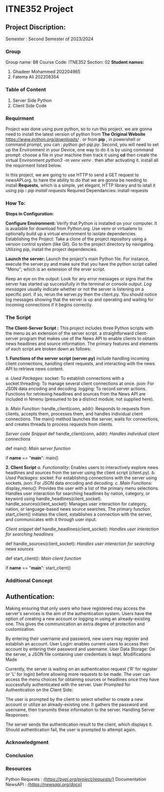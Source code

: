 # ITNE352 Project
## Project Discription:
Semester : Second Semester of 2023/2024
### Group
Group name: B8
Course Code: ITNE352
Section: 02
**Student names:** 
1. Ghadeer Mohammed 202204965
2. Fatema Ali 202208354

### Table of Content
1. Server Side Python
2. Client Side Code

### Requirment
Project was done using pure python, so to run this project. we are gonna need to install the latest version of python from **The Original Website** *https://www.python.org/downloads/* . or from **pip** , in powershell or command prompt, you can : *python get-pip.py*. Second, you will need to set up the Environment in your Device, one way to do it is by using command prompt: choose a file in your machine then track it using **cd** then create the virtual Environment *python3 -m venv venv* . then after activating it. install all the requirment listed below.

In this project, we are going to use HTTP to send a GET request to newsAPI.org. to have the ability to do that we are gonna be needing to install **Requests**, which is a simple, yet elegant, HTTP library and to istall it using pip **:** *pip install requests*
Required Dependancies: install requests

### How To:

**Steps in Configuration:**

**Configure Environment:** Verify that Python is installed on your computer. It is available for download from Python.org.
Use venv or virtualenv to optionally build up a virtual environment to isolate dependencies.
Establishing the Project: Take a clone of the project repository using a version control system (like Git).
Go to the project directory by navigating. Utilizing pip, install the project dependencies.

**Launch the server:**
Launch the project's main Python file. For instance, execute the server.py and make sure that you have the python script called "Menu"; which is an extension of the erver script.

Keep an eye on the output: Look for any error messages or signs that the server has started up successfully in the terminal or console output. *Log messages* usually indicate whether or not the server is listening on a specific port. if so, rerun the server.py then the client.py. You should notice log messages showing that the server is up and operating and waiting for incoming connections if it begins correctly.

### The Script

**The Client-Server Script :** This project includes three Python scripts with the menu as an extension of the server script. a straightforward client-server program that makes use of the News API to enable clients to obtain news headlines and source information. The primary features and elements of each script are broken down as follows:

**1. Functions of the server script (server.py)** include handling incoming client connections, handling client requests, and interacting with the news API to retrieve news content.

*a. Used Packages:*
socket: To establish connections with a socket.threading: To manage several client connections at once. json: For JSON data encoding and decoding. logging: To record server actions. Functions for retrieving headlines and sources from the News API are included in Nmenu (presumed to be a distinct module; not supplied here). 

*b. Main Function:*
handle_client(conn, addr): Responds to requests from clients, accepts them, processes them, and handles individual client connections. The main() method launches the server, waits for connections, and creates threads to process requests from clients.

_Server code Snippet_
def handle_client(conn, addr):
    _Handles individual client connections_

def main():
    _Main server function_

if __name__ == "__main__":
    main()


**2. Client Script**
*a. Functionality:* Enables users to interactively explore news headlines and sources from the server using the client script (client.py).
_b. Used Packages_:
socket: For establishing connections with the server using sockets. json: For JSON data encoding and decoding.
_c. Main Functions:_
display_menu(): Provides the user with a list of the primary menu selections. Handles user interaction for searching headlines by nation, category, or keyword using handle_headlines(client_socket). handle_sources(client_socket): Manages user interaction for category, nation, or language-based news source searches.
The primary function start_client() initiates the client, establishes a connection with the server, and communicates with it through user input.

_Client snippet_
def handle_headlines(client_socket):
    _Handles user interaction for searching headlines_

def handle_sources(client_socket):
    _Handles user interaction for searching news sources_

def start_client():
    _Main client function_

if __name__ == "__main__":
    start_client()

### Additional Concept
## Authentication:
Making ensuring that only users who have registered may access the server's services is the aim of the authentication system. Users have the option of creating a new account or logging in using an already-existing one. This gives the communication an extra degree of protection and customization.

By entering their username and password, new users may register and establish an account.
User Login: enables current users to access their account by entering their password and username.
User Data Storage: On the server, a JSON file containing user credentials is kept.
Modifications Made

Currently, the server is waiting on an authentication request ('R' for register or 'L' for login) before allowing more requests to be made.
The user can access the menu choices for obtaining sources or headlines once they have successfully authenticated with the server.
User Prompted for Authentication on the Client Side:

The user is prompted by the client to select whether to create a new account or utilize an already-existing one.
It gathers the password and username, then transmits these information to the server.
Handling Server Responses:

The server sends the authentication result to the client, which displays it. Should authentication fail, the user is prompted to attempt again.





### Acknowledgment
### Conclusion
### Resources
Python Requests : *{https://pypi.org/project/requests/}*
Documentation NewsAPI : *{https://newsapi.org/docs}*
